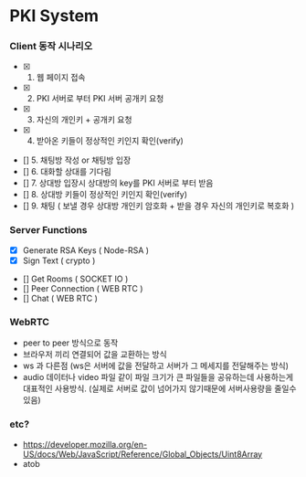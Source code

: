# PKI System

### Client 동작 시나리오

- [x] 1. 웹 페이지 접속
- [x] 2. PKI 서버로 부터 PKI 서버 공개키 요청
- [x] 3. 자신의 개인키 + 공개키 요청
- [x] 4. 받아온 키들이 정상적인 키인지 확인(verify)
- [] 5. 채팅방 작성 or 채팅방 입장
- [] 6. 대화할 상대를 기다림
- [] 7. 상대방 입장시 상대방의 key를 PKI 서버로 부터 받음
- [] 8. 상대방 키들이 정상적인 키인지 확인(verify)
- [] 9. 채팅 ( 보낼 경우 상대방 개인키 암호화 + 받을 경우 자신의 개인키로 복호화 )

### Server Functions

- [x] Generate RSA Keys ( Node-RSA )
- [x] Sign Text ( crypto )
- [] Get Rooms ( SOCKET IO )
- [] Peer Connection ( WEB RTC )
- [] Chat ( WEB RTC )

### WebRTC

- peer to peer 방식으로 동작
- 브라우저 끼리 연결되어 값을 교환하는 방식
- ws 과 다른점 (ws은 서버에 값을 전달하고 서버가 그 메세지를 전달해주는 방식)
- audio 데이터나 video 파일 같이 파일 크기가 큰 파일들을 공유하는데 사용하는게 대표적인 사용방식. (실제로 서버로 값이 넘어가지 않기때문에 서버사용량을 줄일수 있음)

### etc?

- https://developer.mozilla.org/en-US/docs/Web/JavaScript/Reference/Global_Objects/Uint8Array
- atob
